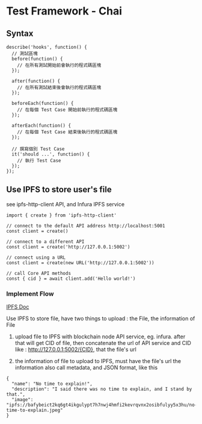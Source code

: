 # Test Framework - Chai

## Syntax
```
describe('hooks', function() {
  // 測試區塊
  before(function() {
    // 在所有測試開始前會執行的程式碼區塊
  });

  after(function() {
    // 在所有測試結束後會執行的程式碼區塊
  });

  beforeEach(function() {
    // 在每個 Test Case 開始前執行的程式碼區塊
  });

  afterEach(function() {
    // 在每個 Test Case 結束後執行的程式碼區塊
  });

  // 撰寫個別 Test Case
  it('should ...', function() {
    // 執行 Test Case
  });
});
```

## Use IPFS to store user's file

see ipfs-http-client API, and Infura IPFS service

```
import { create } from 'ipfs-http-client'

// connect to the default API address http://localhost:5001
const client = create()

// connect to a different API
const client = create('http://127.0.0.1:5002')

// connect using a URL
const client = create(new URL('http://127.0.0.1:5002'))

// call Core API methods
const { cid } = await client.add('Hello world!')

```

### Implement Flow
[IPFS Doc](https://docs.ipfs.io/how-to/best-practices-for-nft-data/#types-of-ipfs-links-and-when-to-use-them "Title")


Use IPFS to store file, have two things to upload : the File, the information of File
1. upload file to IPFS with blockchain node API service, eg. infura.
after that will get CID of file, then concatenate the url of API service and CID
like : http://127.0.0.1:5002/{CID}, that the file's url

2. the information of file to upload to IPFS, must have the file's url
the information also call metadata, and JSON format, like this
```
{
  "name": "No time to explain!",
  "description": "I said there was no time to explain, and I stand by that.",
  "image": "ipfs://bafybeict2kq6gt4ikgulypt7h7nwj4hmfi2kevrqvnx2osibfulyy5x3hu/no-time-to-explain.jpeg"
}
```




